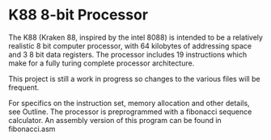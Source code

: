 # K88 8-bit Processor

The K88 (Kraken 88, inspired by the intel 8088) is intended to be a relatively realistic 8 bit computer processor, with 64 kilobytes of addressing space and
3 8 bit data registers. The processor includes 19 instructions which make for a fully turing complete processor architecture.

This project is still a work in progress so changes to the various files will be frequent.

For specifics on the instruction set, memory allocation and other details, see Outline.
The processor is preprogrammed with a fibonacci sequence calculator. An assembly version of this program can be found in fibonacci.asm
